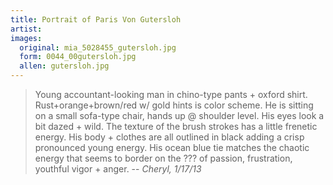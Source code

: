 ```yaml
---
title: Portrait of Paris Von Gutersloh
artist:
images:
  original: mia_5028455_gutersloh.jpg
  form: 0044_00gutersloh.jpg
  allen: gutersloh.jpg
---
```


> Young accountant-looking man in chino-type pants + oxford shirt. Rust+orange+brown/red w/ gold hints is color scheme. He is sitting on a small sofa-type chair, hands up @ shoulder level. His eyes look a bit dazed + wild. The texture of the brush strokes has a little frenetic energy. His body + clothes are all outlined in black adding a crisp pronounced young energy. His ocean blue tie matches the chaotic energy that seems to border on the ??? of passion, frustration, youthful vigor + anger.
> -- <cite>Cheryl, 1/17/13</cite>
